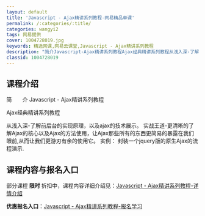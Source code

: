 ```yaml
---
layout: default
title: 'Javascript - Ajax精讲系列教程-网易精品单课'
permalink: /:categories/:title/
categories: wangyi2
tags: 网易提供
cover: 1004728019.jpg
keywords: 精选网课,网易云课堂,Javascript - Ajax精讲系列教程
description: "简介Javascript-Ajax精讲系列教程Ajax经典精讲系列教程从浅入深-了解前后台的实现原理，以及ajax的技术展示。实战王道-更清晰的了解Ajax的核心以及Ajax的方法使用，让A"
classid: 1004728019
---
```


## 课程介绍

简　　介  Javascript - Ajax精讲系列教程 

Ajax经典精讲系列教程 

从浅入深-了解前后台的实现原理，以及ajax的技术展示。 
实战王道-更清晰的了解Ajax的核心以及Ajax的方法使用，让Ajax那些所有的东西更简易的暴露在我们眼前,从而让我们更游刃有余的使用它。 
实例： 
封装一个jquery版的原生Ajax的流程演示.

## 课程内容与报名入口

部分课程 **限时** 折扣中，课程内容详细介绍见：[Javascript - Ajax精讲系列教程-详情介绍](https://study.163.com/course/introduction/1004728019.htm?share=1&shareId=1025206652&utm_campaign=share&utm_medium=iphoneShare&utm_source=&utm_u=1025206652)

**优惠报名入口**：[Javascript - Ajax精讲系列教程-报名学习](https://study.163.com/course/introduction/1004728019.htm?share=1&shareId=1025206652&utm_campaign=share&utm_medium=iphoneShare&utm_source=&utm_u=1025206652)

